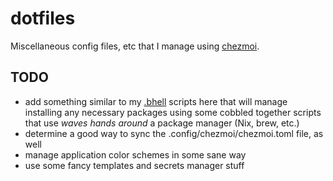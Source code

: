 # dotfiles

Miscellaneous config files, etc that I manage using [chezmoi](https://www.chezmoi.io).

## TODO

- add something similar to my [.bhell](https://github.com/highb/.bhell)
scripts here that will manage installing any necessary packages using some cobbled
together scripts that use _waves hands around_ a package manager (Nix, brew, etc.)
- determine a good way to sync the .config/chezmoi/chezmoi.toml file, as well
- manage application color schemes in some sane way
- use some fancy templates and secrets manager stuff
